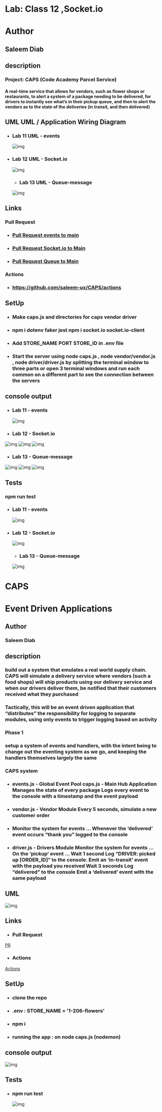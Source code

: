 # Lab: Class 12 ,Socket.io

# Author

## Saleem Diab

## description

### Project: CAPS (Code Academy Parcel Service)

#### A real-time service that allows for vendors, such as flower shops or restaurants, to alert a system of a package needing to be delivered, for drivers to instantly see what’s in their pickup queue, and then to alert the vendors as to the state of the deliveries (in transit, and then delivered)

## UML UML / Application Wiring Diagram

* ### Lab 11 UML - events

  ![img](./images/lab11uml.jpg)

* ### Lab 12 UML - Socket.io

  ![img](./images/lab12.jpg)

  * ### Lab 13 UML - Queue-message

  ![img](./images/lab-13-uml.png)


## Links

### Pull Request

* ### [Pull Request events to main](https://github.com/saleem-ux/CAPS/pull/1)

* ### [Pull Request Socket.io to Main](https://github.com/saleem-ux/CAPS/pull/2)

* ### [Pull Request Queue to Main](https://github.com/saleem-ux/CAPS/pull/3)

### Actions

* ### <https://github.com/saleem-ux/CAPS/actions>

## SetUp

* ### Make caps.js  and directories for caps vendor driver

* ### npm i dotenv faker jest npm i socket.io socket.io-client

* ### Add STORE_NAME PORT STORE_ID in .env file

* ### Start the server using node caps.js , node vendor/vendor.js , node driver/driver.js by splitting the terminal window to three parts or open 3 terminal windows and run each common on a different part to see the connection between the servers
  
## console output

* ### Lab 11 - events

  ![img](./images/lab11.png)

* ### Lab 12 - Socket.io

 ![img](./images/lab12a.png)
 ![img](./images/lab12b.png)
 ![img](./images/lab12c.png)

 * ### Lab 13 - Queue-message

 ![img](./images/lab13aa.png)
 ![img](./images/lab13bb.png)
 ![img](./images/lab13cc.png)


## Tests

### npm run test

* ### Lab 11 - events

  ![img](./images/test11.png)

* ### Lab 12 - Socket.io

  ![img](./images/test12.png)

  * ### Lab 13 - Queue-message

  ![img](./images/test13aa.png)


# CAPS

# Event Driven Applications

## Author

### Saleem Diab

## description

### build out a system that emulates a real world supply chain. CAPS will simulate a delivery service where vendors (such a food shops) will ship products using our delivery service and when our drivers deliver them, be notified that their customers received what they purchased

### Tactically, this will be an event driven application that “distributes” the responsibility for logging to separate modules, using only events to trigger logging based on activity

### Phase 1

### setup a system of events and handlers, with the intent being to change out the eventing system as we go, and keeping the handlers themselves largely the same

### CAPS system

* ### events.js - Global Event Pool caps.js - Main Hub Application Manages the state of every package Logs every event to the console with a timestamp and the event payload

* ### vendor.js - Vendor Module Every 5 seconds, simulate a new customer order

* ### Monitor the system for events … Whenever the ‘delivered’ event occurs “thank you” logged to the console

* ### driver.js - Drivers Module Monitor the system for events … On the ‘pickup’ event … Wait 1 second Log “DRIVER: picked up [ORDER_ID]” to the console. Emit an ‘in-transit’ event with the payload you received Wait 3 seconds Log “delivered” to the console Emit a ‘delivered’ event with the same payload

## UML

![img](./images/lab11uml.jpg)

## Links

* ### Pull Request

[PR](https://github.com/saleem-ux/CAPS/pull/1)

* ### Actions

[Actions](https://github.com/saleem-ux/CAPS/actions)

## SetUp

* ### clone the repo

* ### .env : STORE_NAME = '1-206-flowers'

* ### npm i

* ### running the app : on node caps.js (nodemon)

## console output

![img](./images/lab11.png)

## Tests

* ### npm run test

  ![img](./images/test11.png)
